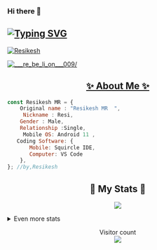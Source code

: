 ### Hi there 👋
## [![Typing SVG](https://readme-typing-svg.herokuapp.com?font=Lemon+milk&color=F7000&lines=Welcome+to+Resikesh+Official+GitHub+AC;Follow+Me+Now)](https://git.io/typing-svg)
<p align="left"> <a href="https://twitter.com/ResikeshR" target="blank"><img src="https://img.shields.io/twitter/follow/ResikeshR?logo=twitter&style=for-the-badge" alt="Resikesh" /></p>  
</a> <p align="left"> <a href="https://twitter.com/ResikeshR" target="blank"><img src="https://img.shields.io/instagram/follow/___re_be_li_on___009/?logo=instagram&style=for-the-badge" alt="___re_be_li_on___009/" /></p> 

<h2 align="center"> ✨ About Me ✨</h2>

```js
const Resikesh MR = {
    Original name : "Resikesh MR  ",
     Nickname : Resi,
    Gender : Male,
    Relationship :Single,
     Mobile OS: Android 11 ,
   Coding Software: {
       Mobile: Squircle IDE,
       Computer: VS Code
    },
}; //by,Resikesh
```
  


<h2 align="center"> 🚀 My Stats 🚀</h2>
<p align="center">
<img src="(https://github-readme-streak-stats.herokuapp.com?user=RESIKESH&theme=dark&date_format=M%20j%5B%2C%20Y%5D)">
</p>
<details>
  <summary>
      Even more stats
  </summary>
  <p align="center">
    <img src="(https://github-profile-trophy.vercel.app/?username=RESIKESH&theme=onedark)">
    <img src="(https://github-readme-stats.vercel.app/api?username=RESIKESH&show_icons=true&theme=radical)">
  </p>
</details>
<p align="center"> 
  Visitor count<br>
  <img src="https://profile-counter.glitch.me/RESIKESH/count.svg" />
</p>
